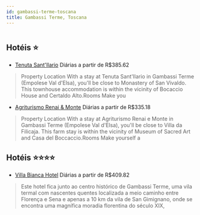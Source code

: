 ```yaml
---
id: gambassi-terme-toscana
title: Gambassi Terme, Toscana
---
```


<center><img src="http://photos.hotelbeds.com/giata/14/141295/141295a_hb_a_001.jpg" alt="" /></center>


## Hotéis ⭐️

-    [Tenuta Sant'Ilario](https://www.hurb.com/aud/https://www.hurb.com/hoteis/gambassi-terme/tenuta-sant-ilario-JNP-JP877766?cmp=18055) Diárias a partir de R$385.62
   > Property Location With a stay at Tenuta Sant&apos;Ilario in Gambassi Terme (Empolese Val d&apos;Elsa), you&apos;ll be close to Monastery of San Vivaldo. This townhouse accommodation is within the vicinity of Bocaccio House and Certaldo Alto.Rooms Make you
-    [Agriturismo Renai & Monte](https://www.hurb.com/aud/https://www.hurb.com/hoteis/gambassi-terme/agriturismo-renai-monte-JNP-JP656708?cmp=18055) Diárias a partir de R$335.18
   > Property Location With a stay at Agriturismo Renai e Monte in Gambassi Terme (Empolese Val d&apos;Elsa), you&apos;ll be close to Villa da Filicaja.  This farm stay is within the vicinity of Museum of Sacred Art and Casa del Boccaccio.Rooms Make yourself a

## Hotéis ⭐️⭐️⭐️⭐️

-    [Villa Bianca Hotel](https://www.hurb.com/aud/https://www.hurb.com/hoteis/gambassi-terme/villa-bianca-hotel-JNP-JP975927?cmp=18055) Diárias a partir de R$409.82
   > Este hotel fica junto ao centro histórico de Gambassi Terme, uma vila termal com nascentes quentes localizada a meio caminho entre Florença e Sena e apenas a 10 km da vila de San Gimignano, onde se encontra uma magnífica moradia florentina do século XIX, 
